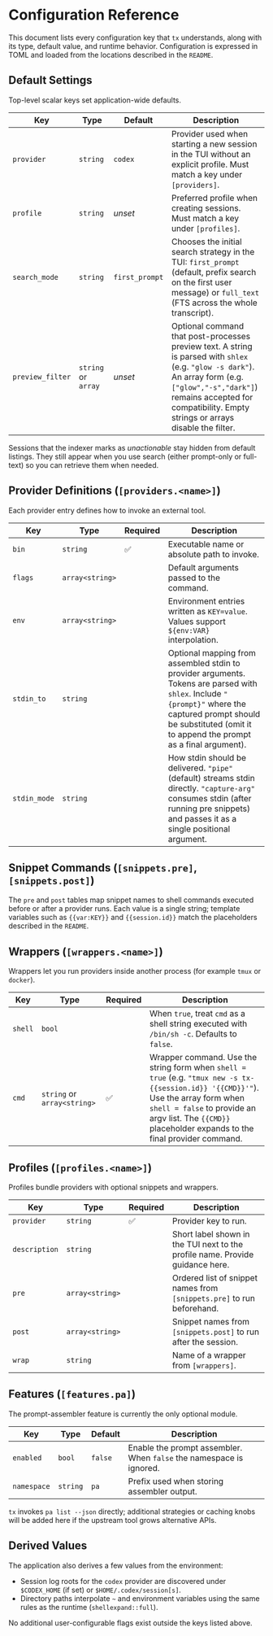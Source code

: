 # Configuration Reference

This document lists every configuration key that `tx` understands, along with
its type, default value, and runtime behavior. Configuration is expressed in
TOML and loaded from the locations described in the `README`.

## Default Settings

Top-level scalar keys set application-wide defaults.

| Key | Type | Default | Description |
| --- | --- | --- | --- |
| `provider` | `string` | `codex` | Provider used when starting a new session in the TUI without an explicit profile. Must match a key under `[providers]`. |
| `profile` | `string` | _unset_ | Preferred profile when creating sessions. Must match a key under `[profiles]`. |
| `search_mode` | `string` | `first_prompt` | Chooses the initial search strategy in the TUI: `first_prompt` (default, prefix search on the first user message) or `full_text` (FTS across the whole transcript). |
| `preview_filter` | `string` or `array` | _unset_ | Optional command that post-processes preview text. A string is parsed with `shlex` (e.g. `"glow -s dark"`). An array form (e.g. `["glow","-s","dark"]`) remains accepted for compatibility. Empty strings or arrays disable the filter. |

Sessions that the indexer marks as _unactionable_ stay hidden from default listings. They still appear when you use search (either prompt-only or full-text) so you can retrieve them when needed.

## Provider Definitions (`[providers.<name>]`)

Each provider entry defines how to invoke an external tool.

| Key | Type | Required | Description |
| --- | --- | --- | --- |
| `bin` | `string` | ✅ | Executable name or absolute path to invoke. |
| `flags` | `array<string>` | | Default arguments passed to the command. |
| `env` | `array<string>` | | Environment entries written as `KEY=value`. Values support `${env:VAR}` interpolation. |
| `stdin_to` | `string` | | Optional mapping from assembled stdin to provider arguments. Tokens are parsed with `shlex`. Include `"{prompt}"` where the captured prompt should be substituted (omit it to append the prompt as a final argument). |
| `stdin_mode` | `string` | | How stdin should be delivered. `"pipe"` (default) streams stdin directly. `"capture-arg"` consumes stdin (after running pre snippets) and passes it as a single positional argument. |

## Snippet Commands (`[snippets.pre]`, `[snippets.post]`)

The `pre` and `post` tables map snippet names to shell commands executed before
or after a provider runs. Each value is a single string; template variables such
as `{{var:KEY}}` and `{{session.id}}` match the placeholders described in the
`README`.

## Wrappers (`[wrappers.<name>]`)

Wrappers let you run providers inside another process (for example `tmux` or
`docker`).

| Key | Type | Required | Description |
| --- | --- | --- | --- |
| `shell` | `bool` | | When `true`, treat `cmd` as a shell string executed with `/bin/sh -c`. Defaults to `false`. |
| `cmd` | `string` or `array<string>` | ✅ | Wrapper command. Use the string form when `shell = true` (e.g. `"tmux new -s tx-{{session.id}} '{{CMD}}'"`). Use the array form when `shell = false` to provide an argv list. The `{{CMD}}` placeholder expands to the final provider command. |

## Profiles (`[profiles.<name>]`)

Profiles bundle providers with optional snippets and wrappers.

| Key | Type | Required | Description |
| --- | --- | --- | --- |
| `provider` | `string` | ✅ | Provider key to run. |
| `description` | `string` | | Short label shown in the TUI next to the profile name. Provide guidance here. |
| `pre` | `array<string>` | | Ordered list of snippet names from `[snippets.pre]` to run beforehand. |
| `post` | `array<string>` | | Snippet names from `[snippets.post]` to run after the session. |
| `wrap` | `string` | | Name of a wrapper from `[wrappers]`. |

## Features (`[features.pa]`)

The prompt-assembler feature is currently the only optional module.

| Key | Type | Default | Description |
| --- | --- | --- | --- |
| `enabled` | `bool` | `false` | Enable the prompt assembler. When `false` the namespace is ignored. |
| `namespace` | `string` | `pa` | Prefix used when storing assembler output. |

`tx` invokes `pa list --json` directly; additional strategies or caching knobs
will be added here if the upstream tool grows alternative APIs.

## Derived Values

The application also derives a few values from the environment:

- Session log roots for the `codex` provider are discovered under `$CODEX_HOME`
  (if set) or `$HOME/.codex/session[s]`.
- Directory paths interpolate `~` and environment variables using the same rules
  as the runtime (`shellexpand::full`).

No additional user-configurable flags exist outside the keys listed above.
